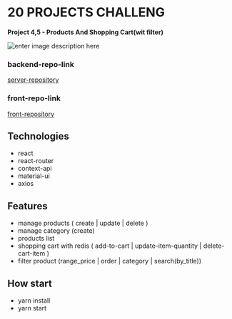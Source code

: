 # 20 PROJECTS CHALLENG

**Project 4,5 - Products And Shopping Cart(wit filter)**

![enter image description here](https://s4.uupload.ir/files/admin-panel_vydu.jpg)

### backend-repo-link

[server-repository](https://github.com/MostafaZr-Dev/20projects-4-simpleShop-server)

### front-repo-link

[front-repository](https://github.com/MostafaZr-Dev/20projects-simpleShop-front)

## Technologies

- react
- react-router
- context-api
- material-ui
- axios

## Features

- manage products ( create | update | delete )
- manage category (create)
- products list
- shopping cart with redis ( add-to-cart | update-item-quantity | delete-cart-item )
- filter product (range_price | order | category | search(by_title))

## How start

- yarn install
- yarn start
